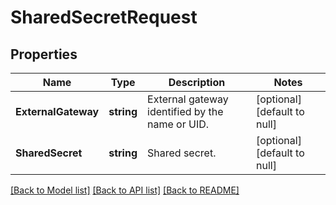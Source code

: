 # SharedSecretRequest

## Properties
Name | Type | Description | Notes
------------ | ------------- | ------------- | -------------
**ExternalGateway** | **string** | External gateway identified by the name or UID. | [optional] [default to null]
**SharedSecret** | **string** | Shared secret. | [optional] [default to null]

[[Back to Model list]](../README.md#documentation-for-models) [[Back to API list]](../README.md#documentation-for-api-endpoints) [[Back to README]](../README.md)


